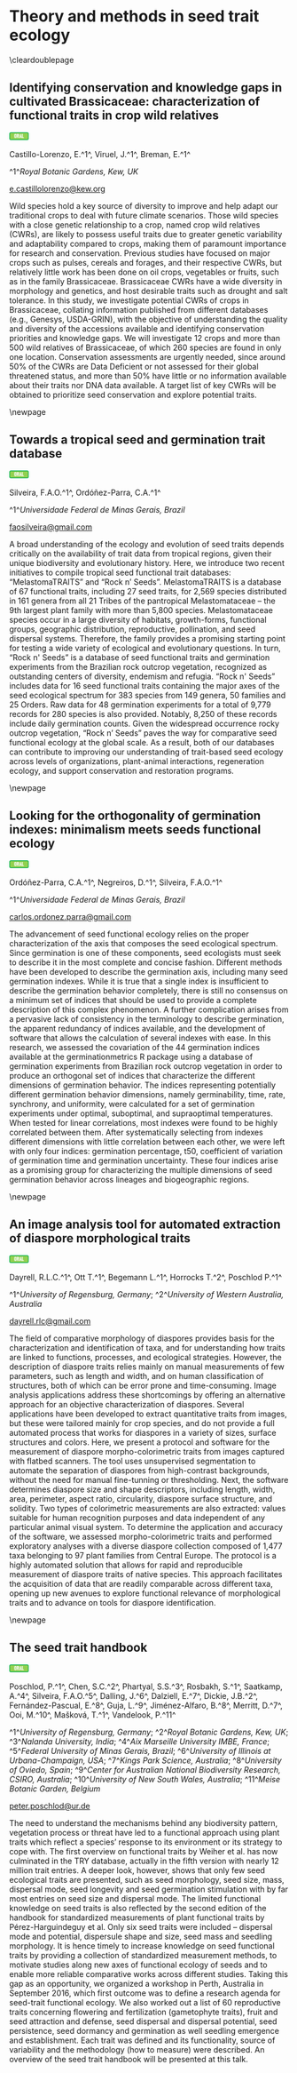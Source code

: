 # Theory and methods in seed trait ecology

\cleardoublepage

## Identifying conservation and knowledge gaps in cultivated Brassicaceae: characterization of functional traits in crop wild relatives

<img src="pics/oral.png" width="35pt" />

Castillo-Lorenzo, E.^1^, Viruel, J.^1^, Breman, E.^1^

^1^*Royal Botanic Gardens, Kew, UK*

e.castillolorenzo@kew.org

Wild species hold a key source of diversity to improve and help adapt our traditional crops to deal with future climate scenarios. Those wild species with a close genetic relationship to a crop, named crop wild relatives (CWRs), are likely to possess useful traits due to greater genetic variability and adaptability compared to crops, making them of paramount importance for research and conservation. Previous studies have focused on major crops such as pulses, cereals and forages, and their respective CWRs, but relatively little work has been done on oil crops, vegetables or fruits, such as in the family Brassicaceae. Brassicaceae CWRs have a wide diversity in morphology and genetics, and host desirable traits such as drought and salt tolerance. In this study, we investigate potential CWRs of crops in Brassicaceae, collating information published from different databases (e.g., Genesys, USDA-GRIN), with the objective of understanding the quality and diversity of the accessions available and identifying conservation priorities and knowledge gaps. We will investigate 12 crops and more than 500 wild relatives of Brassicaceae, of which 260 species are found in only one location. Conservation assessments are urgently needed, since around 50% of the CWRs are Data Deficient or not assessed for their global threatened status, and more than 50% have little or no information available about their traits nor DNA data available. A target list of key CWRs will be obtained to prioritize seed conservation and explore potential traits.

\newpage

## Towards a tropical seed and germination trait database

<img src="pics/oral.png" width="35pt" />

Silveira, F.A.O.^1^, Ordóñez-Parra, C.A.^1^

^1^*Universidade Federal de Minas Gerais, Brazil*

faosilveira@gmail.com

A broad understanding of the ecology and evolution of seed traits depends critically on the availability of trait data from tropical regions, given their unique biodiversity and evolutionary history. Here, we introduce two recent initiatives to compile tropical seed functional trait databases: “MelastomaTRAITS” and “Rock n’ Seeds”. MelastomaTRAITS is a database of 67 functional traits, including 27 seed traits, for 2,569 species distributed in 161 genera from all 21 Tribes of the pantropical Melastomataceae – the 9th largest plant family with more than 5,800 species. Melastomataceae species occur in a large diversity of habitats, growth-forms, functional groups, geographic distribution, reproductive, pollination, and seed dispersal systems. Therefore, the family provides a promising starting point for testing a wide variety of ecological and evolutionary questions. In turn, “Rock n' Seeds” is a database of seed functional traits and germination experiments from the Brazilian rock outcrop vegetation, recognized as outstanding centers of diversity, endemism and refugia. “Rock n' Seeds” includes data for 16 seed functional traits containing the major axes of the seed ecological spectrum for 383 species from 149 genera, 50 families and 25 Orders. Raw data for 48 germination experiments for a total of 9,779 records for 280 species is also provided. Notably, 8,250 of these records include daily germination counts. Given the widespread occurrence rocky outcrop vegetation, “Rock n’ Seeds” paves the way for comparative seed functional ecology at the global scale. As a result, both of our databases can contribute to improving our understanding of trait-based seed ecology across levels of organizations, plant-animal interactions, regeneration ecology, and support conservation and restoration programs. 

\newpage

## Looking for the orthogonality of germination indexes: minimalism meets seeds functional ecology

<img src="pics/oral.png" width="35pt" />

Ordóñez-Parra, C.A.^1^, Negreiros, D.^1^, Silveira, F.A.O.^1^

^1^*Universidade Federal de Minas Gerais, Brazil*

carlos.ordonez.parra@gmail.com

The advancement of seed functional ecology relies on the proper characterization of the axis that composes the seed ecological spectrum. Since germination is one of these components, seed ecologists must seek to describe it in the most complete and concise fashion. Different methods have been developed to describe the germination axis, including many seed germination indexes. While it is true that a single index is insufficient to describe the germination behavior completely, there is still no consensus on a minimum set of indices that should be used to provide a complete description of this complex phenomenon. A further complication arises from a pervasive lack of consistency in the terminology to describe germination, the apparent redundancy of indices available, and the development of software that allows the calculation of several indexes with ease. In this research, we assessed the covariation of the 44 germination indices available at the germinationmetrics R package using a database of germination experiments from Brazilian rock outcrop vegetation in order to produce an orthogonal set of indices that characterize the different dimensions of germination behavior. The indices representing potentially different germination behavior dimensions, namely germinability, time, rate, synchrony, and uniformity, were calculated for a set of germination experiments under optimal, suboptimal, and supraoptimal temperatures. When tested for linear correlations, most indexes were found to be highly correlated between them. After systematically selecting from indexes different dimensions with little correlation between each other, we were left with only four indices: germination percentage, t50, coefficient of variation of germination time and germination uncertainty. These four indices arise as a promising group for characterizing the multiple dimensions of seed germination behavior across lineages and biogeographic regions.

\newpage

## An image analysis tool for automated extraction of diaspore morphological traits

<img src="pics/oral.png" width="35pt" />

Dayrell, R.L.C.^1^, Ott T.^1^, Begemann L.^1^, Horrocks T.^2^, Poschlod P.^1^

^1^*University of Regensburg, Germany*; ^2^*University of Western Australia, Australia*

dayrell.rlc@gmail.com

The field of comparative morphology of diaspores provides basis for the characterization and identification of taxa, and for understanding how traits are linked to functions, processes, and ecological strategies. However, the description of diaspore traits relies mainly on manual measurements of few parameters, such as length and width, and on human classification of structures, both of which can be error prone and time-consuming. Image analysis applications address these shortcomings by offering an alternative approach for an objective characterization of diaspores. Several applications have been developed to extract quantitative traits from images, but these were tailored mainly for crop species, and do not provide a full automated process that works for diaspores in a variety of sizes, surface structures and colors. Here, we present a protocol and software for the measurement of diaspore morpho-colorimetric traits from images captured with flatbed scanners. The tool uses unsupervised segmentation to automate the separation of diaspores from high-contrast backgrounds, without the need for manual fine-tunning or thresholding. Next, the software determines diaspore size and shape descriptors, including length, width, area, perimeter, aspect ratio, circularity, diaspore surface structure, and solidity. Two types of colorimetric measurements are also extracted: values suitable for human recognition purposes and data independent of any particular animal visual system. To determine the application and accuracy of the software, we assessed morpho-colorimetric traits and performed exploratory analyses with a diverse diaspore collection composed of 1,477 taxa belonging to 97 plant families from Central Europe. The protocol is a highly automated solution that allows for rapid and reproducible measurement of diaspore traits of native species. This approach facilitates the acquisition of data that are readily comparable across different taxa, opening up new avenues to explore functional relevance of morphological traits and to advance on tools for diaspore identification.

\newpage

## The seed trait handbook

<img src="pics/oral.png" width="35pt" />

Poschlod, P.^1^, Chen, S.C.^2^, Phartyal, S.S.^3^, Rosbakh, S.^1^, Saatkamp, A.^4^, Silveira, F.A.O.^5^, Dalling, J.^6^, Dalziell, E.^7^, Dickie, J.B.^2^, Fernández-Pascual, E.^8^, Guja, L.^9^, Jiménez-Alfaro, B.^8^, Merritt, D.^7^, Ooi, M.^10^, Mašková, T.^1^, Vandelook, P.^11^

^1^*University of Regensburg, Germany*; ^2^*Royal Botanic Gardens, Kew, UK*; ^3^*Nalanda University, India*; ^4^*Aix Marseille University IMBE, France*; ^5^*Federal University of Minas Gerais, Brazil*; ^6^*University of Illinois at Urbana-Champaign, USA*; ^7^*Kings Park Science, Australia*; ^8^*University of Oviedo, Spain*; ^9^*Center for Australian National Biodiversity Research, CSIRO, Australia*; ^10^*University of New South Wales, Australia*; ^11^*Meise Botanic Garden, Belgium*

peter.poschlod@ur.de

The need to understand the mechanisms behind any biodiversity pattern, vegetation process or threat have led to a functional approach using plant traits which reflect a species’ response to its environment or its strategy to cope with. The first overview on functional traits by Weiher et al. has now culminated in the TRY database, actually in the fifth version with nearly 12 million trait entries. A deeper look, however, shows that only few seed ecological traits are presented, such as seed morphology, seed size, mass, dispersal mode, seed longevity and seed germination stimulation with by far most entries on seed size and dispersal mode. The limited functional knowledge on seed traits is also reflected by the second edition of the handbook for standardized measurements of plant functional traits by Pérez-Harguindeguy et al. Only six seed traits were included – dispersal mode and potential, dispersule shape and size, seed mass and seedling morphology. It is hence timely to increase knowledge on seed functional traits by providing a collection of standardized measurement methods, to motivate studies along new axes of functional ecology of seeds and to enable more reliable comparative works across different studies. Taking this gap as an opportunity, we organized a workshop in Perth, Australia in September 2016, which first outcome was to define a research agenda for seed-trait functional ecology. We also worked out a list of 60 reproductive traits concerning flowering and fertilization (gametophyte traits), fruit and seed attraction and defense, seed dispersal and dispersal potential, seed persistence, seed dormancy and germination as well seedling emergence and establishment. Each trait was defined and its functionality, source of variability and the methodology (how to measure) were described. An overview of the seed trait handbook will be presented at this talk.
